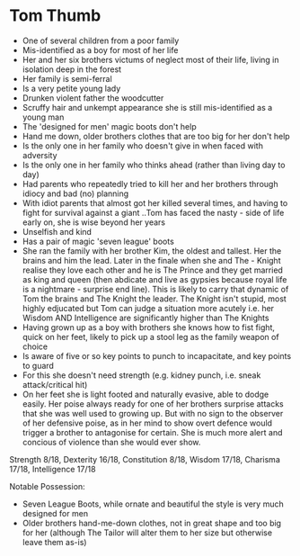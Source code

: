 # Tom Thumb
- One of several children from a poor family
- Mis-identified as a boy for most of her life
- Her and her six brothers victums of neglect most of their life, living in isolation deep in the forest
- Her family is semi-ferral
- Is a very petite young lady
- Drunken violent father the woodcutter
- Scruffy hair and unkempt appearance she is still mis-identified as a young man
- The 'designed for men' magic boots don't help
- Hand me down, older brothers clothes that are too big for her don't help
- Is the only one in her family who doesn't give in when faced with adversity
- Is the only one in her family who thinks ahead (rather than living day to day)
- Had parents who repeatedly tried to kill her and her brothers through idiocy and bad (no) planning
- With idiot parents that almost got her killed several times, and having to fight for survival against a giant ..Tom has faced the nasty  - side of life early on, she is wise beyond her years
- Unselfish and kind
- Has a pair of magic 'seven league' boots
- She ran the family with her brother Kim, the oldest and tallest. Her the brains and him the lead. Later in the finale when she and The - Knight realise they love each other and he is The Prince and they get married as king and queen (then abdicate and live as gypsies because royal life is a nightmare - surprise end line). This is likely to carry that dynamic of Tom the brains and The Knight the leader. The Knight isn't stupid, most highly edjucated but Tom can judge a situation more acutely i.e. her Wisdom AND Intelligence are significantly higher than The Knights
- Having grown up as a boy with brothers she knows how to fist fight, quick on her feet, likely to pick up a stool leg as the family weapon of choice
- Is aware of five or so key points to punch to incapacitate, and key points to guard
- For this she doesn't need strength (e.g. kidney punch, i.e. sneak attack/critical hit)
- On her feet she is light footed and naturally evasive, able to dodge easily. Her poise always ready for one of her brothers surprise attacks that she was well used to growing up. But with no sign to the observer of her defensive poise, as in her mind to show overt defence would trigger a brother to antagonise for certain. She is much more alert and concious of violence than she would ever show.

Strength 8/18, Dexterity 16/18, Constitution 8/18, Wisdom 17/18, Charisma 17/18, Intelligence 17/18

Notable Possession:
- Seven League Boots, while ornate and beautiful the style is very much designed for men
- Older brothers hand-me-down clothes, not in great shape and too big for her (although The Tailor will alter them to her size but otherwise leave them as-is)
